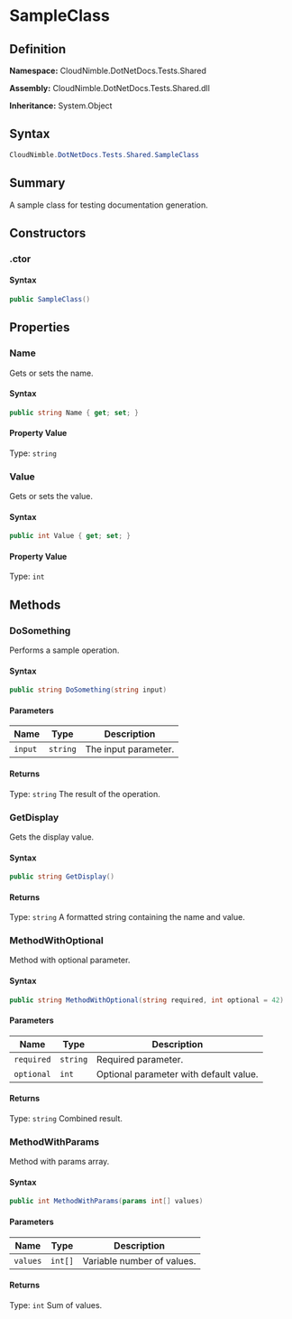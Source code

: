 # SampleClass

## Definition

**Namespace:** CloudNimble.DotNetDocs.Tests.Shared

**Assembly:** CloudNimble.DotNetDocs.Tests.Shared.dll

**Inheritance:** System.Object

## Syntax

```csharp
CloudNimble.DotNetDocs.Tests.Shared.SampleClass
```

## Summary

A sample class for testing documentation generation.

## Constructors

### .ctor

#### Syntax

```csharp
public SampleClass()
```

## Properties

### Name

Gets or sets the name.

#### Syntax

```csharp
public string Name { get; set; }
```

#### Property Value

Type: `string`

### Value

Gets or sets the value.

#### Syntax

```csharp
public int Value { get; set; }
```

#### Property Value

Type: `int`

## Methods

### DoSomething

Performs a sample operation.

#### Syntax

```csharp
public string DoSomething(string input)
```

#### Parameters

| Name | Type | Description |
|------|------|-------------|
| `input` | `string` | The input parameter. |

#### Returns

Type: `string`
The result of the operation.

### GetDisplay

Gets the display value.

#### Syntax

```csharp
public string GetDisplay()
```

#### Returns

Type: `string`
A formatted string containing the name and value.

### MethodWithOptional

Method with optional parameter.

#### Syntax

```csharp
public string MethodWithOptional(string required, int optional = 42)
```

#### Parameters

| Name | Type | Description |
|------|------|-------------|
| `required` | `string` | Required parameter. |
| `optional` | `int` | Optional parameter with default value. |

#### Returns

Type: `string`
Combined result.

### MethodWithParams

Method with params array.

#### Syntax

```csharp
public int MethodWithParams(params int[] values)
```

#### Parameters

| Name | Type | Description |
|------|------|-------------|
| `values` | `int[]` | Variable number of values. |

#### Returns

Type: `int`
Sum of values.

